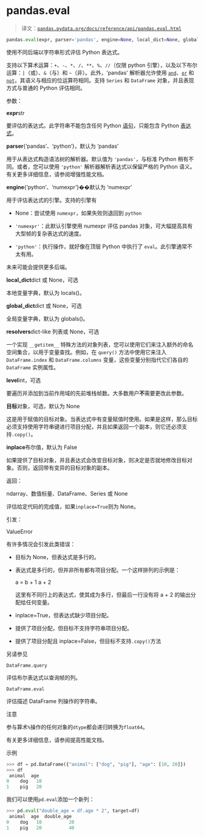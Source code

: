 # pandas.eval

> 译文：[`pandas.pydata.org/docs/reference/api/pandas.eval.html`](https://pandas.pydata.org/docs/reference/api/pandas.eval.html)

```py
pandas.eval(expr, parser='pandas', engine=None, local_dict=None, global_dict=None, resolvers=(), level=0, target=None, inplace=False)
```

使用不同后端以字符串形式评估 Python 表达式。

支持以下算术运算：`+`、`-`、`*`、`/`、`**`、`%`、`//`（仅限 python 引擎），以及以下布尔运算：`|`（或）、`&`（与）和 `~`（非）。此外，'pandas' 解析器允许使用 [`and`](https://docs.python.org/zh-cn/3/reference/expressions.html#and "(在 Python v3.12 中)")、[`or`](https://docs.python.org/zh-cn/3/reference/expressions.html#or "(在 Python v3.12 中)") 和 [`not`](https://docs.python.org/zh-cn/3/reference/expressions.html#not "(在 Python v3.12 中)")，其语义与相应的位运算符相同。支持 `Series` 和 `DataFrame` 对象，并且表现方式与普通的 Python 评估相同。

参数：

**expr**str

要评估的表达式。此字符串不能包含任何 Python [语句](https://docs.python.org/zh-cn/3/reference/simple_stmts.html#simple-statements)，只能包含 Python [表达式](https://docs.python.org/zh-cn/3/reference/simple_stmts.html#expression-statements)。

**parser**{‘pandas’、‘python’}，默认为 ‘pandas’

用于从表达式构造语法树的解析器。默认值为 `'pandas'`，与标准 Python 稍有不同。或者，您可以使用 `'python'` 解析器解析表达式以保留严格的 Python 语义。有关更多详细信息，请参阅增强性能文档。

**engine**{‘python’、‘numexpr’}��默认为 ‘numexpr’

用于评估表达式的引擎。支持的引擎有

+   None：尝试使用 `numexpr`，如果失败则退回到 `python`

+   `'numexpr'`：此默认引擎使用 numexpr 评估 pandas 对象，可大幅提高具有大型帧的复杂表达式的速度。

+   `'python'`：执行操作，就好像在顶层 Python 中执行了 `eval`。此引擎通常不太有用。

未来可能会提供更多后端。

**local_dict**dict 或 None，可选

本地变量字典，默认为 locals()。

**global_dict**dict 或 None，可选

全局变量字典，默认为 globals()。

**resolvers**dict-like 列表或 None，可选

一个实现 `__getitem__` 特殊方法的对象列表，您可以使用它们来注入额外的命名空间集合，以用于变量查找。例如，在 `query()` 方法中使用它来注入 `DataFrame.index` 和 `DataFrame.columns` 变量，这些变量分别指代它们各自的 `DataFrame` 实例属性。

**level**int，可选

要遍历并添加到当前作用域的先前堆栈帧数。大多数用户**不**需要更改此参数。

**目标**对象，可选，默认为 None

这是用于赋值的目标对象。当表达式中有变量赋值时使用。如果是这样，那么目标必须支持使用字符串键进行项目分配，并且如果返回一个副本，则它还必须支持`.copy()`。

**inplace**布尔值，默认为 False

如果提供了目标对象，并且表达式会改变目标对象，则决定是否就地修改目标对象。否则，返回带有变异的目标对象的副本。

返回：

ndarray、数值标量、DataFrame、Series 或 None

评估给定代码的完成值，如果`inplace=True`则为 None。

引发：

ValueError

有许多情况会引发此类错误：

+   目标为 None，但表达式是多行的。

+   表达式是多行的，但并非所有都有项目分配。一个这样排列的示例是：

    a = b + 1 a + 2

    这里有不同行上的表达式，使其成为多行，但最后一行没有将 a + 2 的输出分配给任何变量。

+   inplace=True，但表达式缺少项目分配。

+   提供了项目分配，但目标不支持字符串项目分配。

+   提供了项目分配且 inplace=False，但目标不支持`.copy()`方法

另请参见

`DataFrame.query`

评估布尔表达式以查询帧的列。

`DataFrame.eval`

评估描述 DataFrame 列操作的字符串。

注意

参与算术`%`操作的任何对象的`dtype`都会递归转换为`float64`。

有关更多详细信息，请参阅提高性能文档。

示例

```py
>>> df = pd.DataFrame({"animal": ["dog", "pig"], "age": [10, 20]})
>>> df
 animal  age
0    dog   10
1    pig   20 
```

我们可以使用`pd.eval`添加一个新列：

```py
>>> pd.eval("double_age = df.age * 2", target=df)
 animal  age  double_age
0    dog   10          20
1    pig   20          40 
```
